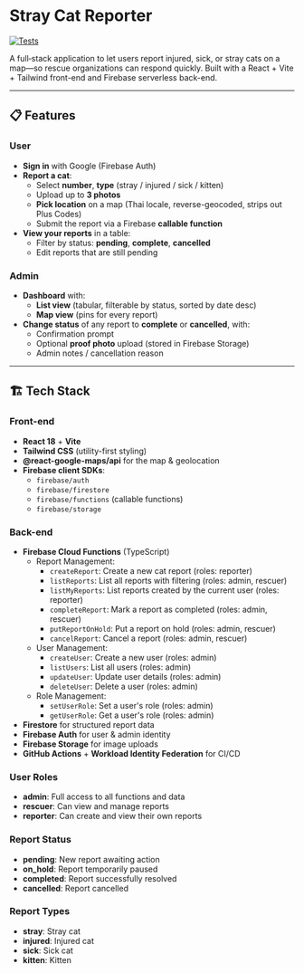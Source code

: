 # Stray Cat Reporter

[![Tests](https://img.shields.io/endpoint?url=https://gist.githubusercontent.com/dutch3883/a467edbe2a1e888a4e18ff8c1097b5ec/raw/210528a5b55324f9c0b773bfcf27c7993b95095b)](https://github.com/dutch3883/th-stray/actions)

A full‐stack application to let users report injured, sick, or stray cats on a map—so rescue organizations can respond quickly. Built with a React + Vite + Tailwind front-end and Firebase serverless back-end.

---

## 📋 Features

### User
- **Sign in** with Google (Firebase Auth)
- **Report a cat**:
  - Select **number**, **type** (stray / injured / sick / kitten)
  - Upload up to **3 photos**
  - **Pick location** on a map (Thai locale, reverse-geocoded, strips out Plus Codes)
  - Submit the report via a Firebase **callable function**
- **View your reports** in a table:
  - Filter by status: **pending**, **complete**, **cancelled**
  - Edit reports that are still pending

### Admin
- **Dashboard** with:
  - **List view** (tabular, filterable by status, sorted by date desc)
  - **Map view** (pins for every report)
- **Change status** of any report to **complete** or **cancelled**, with:
  - Confirmation prompt
  - Optional **proof photo** upload (stored in Firebase Storage)
  - Admin notes / cancellation reason

---

## 🏗 Tech Stack

### Front-end
- **React 18** + **Vite**  
- **Tailwind CSS** (utility-first styling)  
- **@react-google-maps/api** for the map & geolocation  
- **Firebase client SDKs**:  
  - `firebase/auth`  
  - `firebase/firestore`  
  - `firebase/functions` (callable functions)  
  - `firebase/storage`

### Back-end
- **Firebase Cloud Functions** (TypeScript)  
  - Report Management:
    - `createReport`: Create a new cat report (roles: reporter)
    - `listReports`: List all reports with filtering (roles: admin, rescuer)
    - `listMyReports`: List reports created by the current user (roles: reporter)
    - `completeReport`: Mark a report as completed (roles: admin, rescuer)
    - `putReportOnHold`: Put a report on hold (roles: admin, rescuer)
    - `cancelReport`: Cancel a report (roles: admin, rescuer)
  - User Management:
    - `createUser`: Create a new user (roles: admin)
    - `listUsers`: List all users (roles: admin)
    - `updateUser`: Update user details (roles: admin)
    - `deleteUser`: Delete a user (roles: admin)
  - Role Management:
    - `setUserRole`: Set a user's role (roles: admin)
    - `getUserRole`: Get a user's role (roles: admin)
- **Firestore** for structured report data  
- **Firebase Auth** for user & admin identity  
- **Firebase Storage** for image uploads  
- **GitHub Actions** + **Workload Identity Federation** for CI/CD

### User Roles
- **admin**: Full access to all functions and data
- **rescuer**: Can view and manage reports
- **reporter**: Can create and view their own reports

### Report Status
- **pending**: New report awaiting action
- **on_hold**: Report temporarily paused
- **completed**: Report successfully resolved
- **cancelled**: Report cancelled

### Report Types
- **stray**: Stray cat
- **injured**: Injured cat
- **sick**: Sick cat
- **kitten**: Kitten
